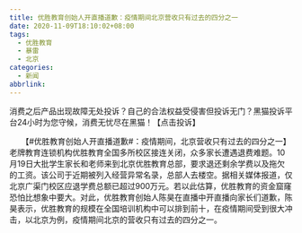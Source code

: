 ```yaml
---
title: 优胜教育创始人开直播道歉：疫情期间北京营收只有过去的四分之一
date: 2020-11-09T18:10:02+08:00
tags:
  - 优胜教育
  - 暴雷
  - 北京
categories:
  - 新闻
abbrlink:
---
```


消费之后产品出现故障无处投诉？自己的合法权益受侵害但投诉无门？黑猫投诉平台24小时为您守候，消费无忧尽在黑猫！【点击投诉】

　　【#优胜教育创始人开直播道歉#：疫情期间，北京营收只有过去的四分之一】老牌教育连锁机构优胜教育全国多所校区接连关闭，众多家长遭遇退费难题。10月19日大批学生家长和老师来到北京优胜教育总部，要求退还剩余学费以及拖欠的工资。该公司于近期被列入经营异常名录，总部人去楼空。据相关媒体报道，仅北京广渠门校区应退学费总额已超过900万元。若以此估算，优胜教育的资金窟窿恐怕比想象中要大。对此，优胜教育创始人陈昊在直播中开直播向家长们道歉，陈昊表示，优胜教育的规模在全国培训机构中可以排到前十，在疫情期间受到很大冲击，以北京为例，疫情期间北京的营收只有过去的四分之一。